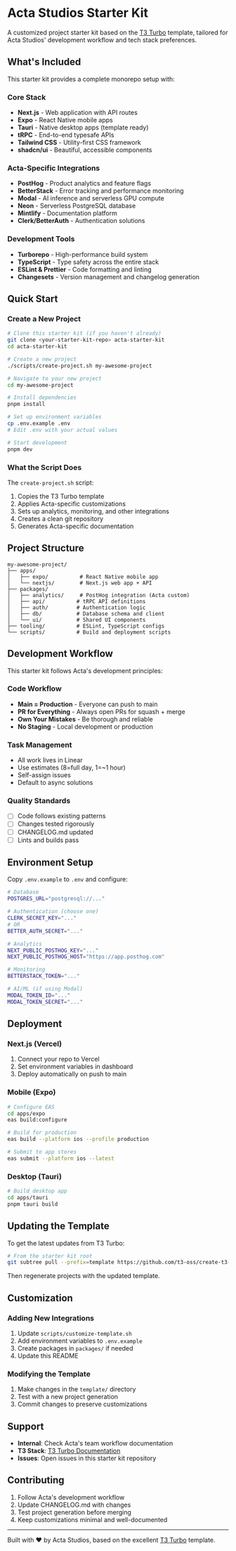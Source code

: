 # Acta Studios Starter Kit

A customized project starter kit based on the [T3 Turbo](https://github.com/t3-oss/create-t3-turbo) template, tailored for Acta Studios' development workflow and tech stack preferences.

## What's Included

This starter kit provides a complete monorepo setup with:

### Core Stack
- **Next.js** - Web application with API routes
- **Expo** - React Native mobile apps
- **Tauri** - Native desktop apps (template ready)
- **tRPC** - End-to-end typesafe APIs
- **Tailwind CSS** - Utility-first CSS framework
- **shadcn/ui** - Beautiful, accessible components

### Acta-Specific Integrations
- **PostHog** - Product analytics and feature flags
- **BetterStack** - Error tracking and performance monitoring
- **Modal** - AI inference and serverless GPU compute
- **Neon** - Serverless PostgreSQL database
- **Mintlify** - Documentation platform
- **Clerk/BetterAuth** - Authentication solutions

### Development Tools
- **Turborepo** - High-performance build system
- **TypeScript** - Type safety across the entire stack
- **ESLint & Prettier** - Code formatting and linting
- **Changesets** - Version management and changelog generation

## Quick Start

### Create a New Project

```bash
# Clone this starter kit (if you haven't already)
git clone <your-starter-kit-repo> acta-starter-kit
cd acta-starter-kit

# Create a new project
./scripts/create-project.sh my-awesome-project

# Navigate to your new project
cd my-awesome-project

# Install dependencies
pnpm install

# Set up environment variables
cp .env.example .env
# Edit .env with your actual values

# Start development
pnpm dev
```

### What the Script Does

The `create-project.sh` script:
1. Copies the T3 Turbo template
2. Applies Acta-specific customizations
3. Sets up analytics, monitoring, and other integrations
4. Creates a clean git repository
5. Generates Acta-specific documentation

## Project Structure

```
my-awesome-project/
├── apps/
│   ├── expo/          # React Native mobile app
│   └── nextjs/        # Next.js web app + API
├── packages/
│   ├── analytics/     # PostHog integration (Acta custom)
│   ├── api/          # tRPC API definitions
│   ├── auth/         # Authentication logic
│   ├── db/           # Database schema and client
│   └── ui/           # Shared UI components
├── tooling/          # ESLint, TypeScript configs
└── scripts/          # Build and deployment scripts
```

## Development Workflow

This starter kit follows Acta's development principles:

### Code Workflow
- **Main = Production** - Everyone can push to main
- **PR for Everything** - Always open PRs for squash + merge
- **Own Your Mistakes** - Be thorough and reliable
- **No Staging** - Local development or production

### Task Management
- All work lives in Linear
- Use estimates (8=full day, 1=~1 hour)
- Self-assign issues
- Default to async solutions

### Quality Standards
- [ ] Code follows existing patterns
- [ ] Changes tested rigorously
- [ ] CHANGELOG.md updated
- [ ] Lints and builds pass

## Environment Setup

Copy `.env.example` to `.env` and configure:

```bash
# Database
POSTGRES_URL="postgresql://..."

# Authentication (choose one)
CLERK_SECRET_KEY="..."
# OR
BETTER_AUTH_SECRET="..."

# Analytics
NEXT_PUBLIC_POSTHOG_KEY="..."
NEXT_PUBLIC_POSTHOG_HOST="https://app.posthog.com"

# Monitoring
BETTERSTACK_TOKEN="..."

# AI/ML (if using Modal)
MODAL_TOKEN_ID="..."
MODAL_TOKEN_SECRET="..."
```

## Deployment

### Next.js (Vercel)
1. Connect your repo to Vercel
2. Set environment variables in dashboard
3. Deploy automatically on push to main

### Mobile (Expo)
```bash
# Configure EAS
cd apps/expo
eas build:configure

# Build for production
eas build --platform ios --profile production

# Submit to app stores
eas submit --platform ios --latest
```

### Desktop (Tauri)
```bash
# Build desktop app
cd apps/tauri
pnpm tauri build
```

## Updating the Template

To get the latest updates from T3 Turbo:

```bash
# From the starter kit root
git subtree pull --prefix=template https://github.com/t3-oss/create-t3-turbo.git main --squash
```

Then regenerate projects with the updated template.

## Customization

### Adding New Integrations
1. Update `scripts/customize-template.sh`
2. Add environment variables to `.env.example`
3. Create packages in `packages/` if needed
4. Update this README

### Modifying the Template
1. Make changes in the `template/` directory
2. Test with a new project generation
3. Commit changes to preserve customizations

## Support

- **Internal**: Check Acta's team workflow documentation
- **T3 Stack**: [T3 Turbo Documentation](https://turbo.t3.gg)
- **Issues**: Open issues in this starter kit repository

## Contributing

1. Follow Acta's development workflow
2. Update CHANGELOG.md with changes
3. Test project generation before merging
4. Keep customizations minimal and well-documented

---

Built with ❤️ by Acta Studios, based on the excellent [T3 Turbo](https://github.com/t3-oss/create-t3-turbo) template.
